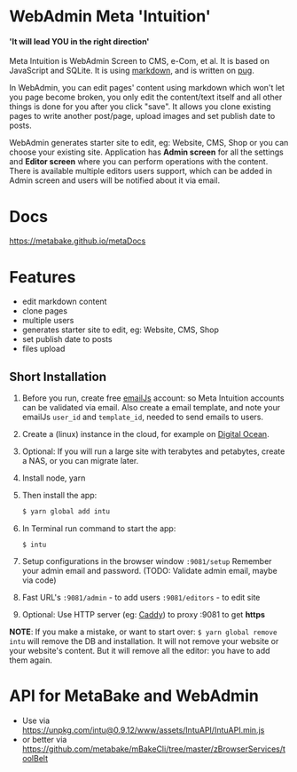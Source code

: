 
# WebAdmin Meta 'Intuition'

#### 'It will lead YOU in the right direction'

Meta Intuition is WebAdmin Screen to CMS, e-Com, et al. It is based on JavaScript and SQLite. It is using [markdown](https://daringfireball.net/projects/markdown/syntax), and is written on [pug](https://pugjs.org/api/getting-started.html).

In WebAdmin, you can edit pages' content using markdown which won't let you page become broken, you only edit the content/text itself and all other things is done for you after you click "save". It allows you clone existing pages to write another post/page, upload images and set publish date to posts. 

WebAdmin generates starter site to edit, eg: Website, CMS, Shop or you can choose your existing site. Application has **Admin screen** for all the settings and **Editor screen** where you can perform operations with the content. There is available multiple editors users support, which can be added in Admin screen and users will be notified about it via email.



# Docs

https://metabake.github.io/metaDocs


# Features

- edit markdown content
- clone pages
- multiple users
- generates starter site to edit, eg: Website, CMS, Shop
- set publish date to posts
- files upload


## Short Installation


1. Before you run, create free [emailJs](https://www.emailjs.com) account: so Meta Intuition accounts can be validated via email.
Also create a email template, and note your emailJs `user_id` and `template_id`, needed to send emails to users.

2. Create a (linux) instance in the cloud, for example on [Digital Ocean](www.digitalocean.com). 

2. Optional: If you will run a large site with terabytes and petabytes, create a NAS, or you can migrate later.

3. Install node, yarn

4. Then install the app:
    ```bash
    $ yarn global add intu
    ```

5. In Terminal run command to start the app: 
    ```
    $ intu
    ```

6. Setup configurations in the browser window `:9081/setup`
Remember your admin email and password. (TODO: Validate admin email, maybe via code)

7. Fast URL's
   `:9081/admin` - to add users
   `:9081/editors` - to edit site

8. Optional: Use HTTP server (eg: [Caddy](caddyserver.com)) to proxy :9081 to get **https**

**NOTE**: If you make a mistake, or want to start over: `$ yarn global remove intu` will remove the DB and installation. It will not remove your website or your 
website's content. But it will remove all the editor: you have to add them again.


# API for MetaBake and WebAdmin

- Use via https://unpkg.com/intu@0.9.12/www/assets/IntuAPI/IntuAPI.min.js
- or better via https://github.com/metabake/mBakeCli/tree/master/zBrowserServices/toolBelt